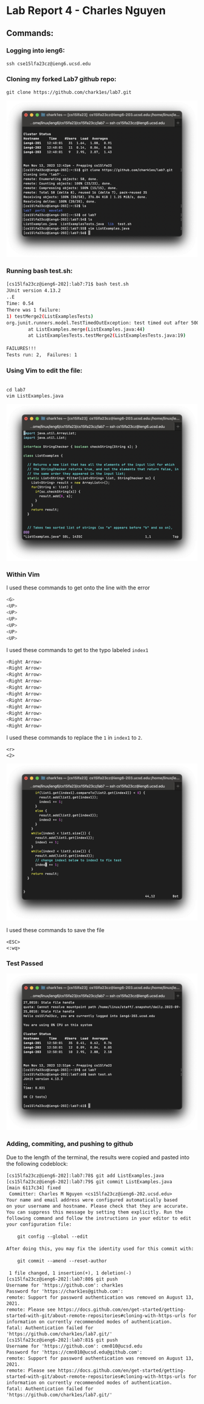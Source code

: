 # Lab Report 4 - Charles Nguyen

## Commands:

### Logging into ieng6:

```
ssh cse15lfa23cz@ieng6.ucsd.edu
```

### Cloning my forked Lab7 github repo:

```
git clone https://github.com/chark1es/lab7.git
```

![](screenshots/labreport4/before_vim.png)

### Running bash test.sh:

```bash
[cs15lfa23cz@ieng6-202]:lab7:71$ bash test.sh
JUnit version 4.13.2
..E
Time: 0.54
There was 1 failure:
1) testMerge2(ListExamplesTests)
org.junit.runners.model.TestTimedOutException: test timed out after 500 milliseconds
        at ListExamples.merge(ListExamples.java:44)
        at ListExamplesTests.testMerge2(ListExamplesTests.java:19)

FAILURES!!!
Tests run: 2,  Failures: 1
```

### Using Vim to edit the file:

```

cd lab7
vim ListExamples.java

```

![](screenshots/labreport4/using_vim.png)

### Within Vim

I used these commands to get onto the line with the error

```bash
<G>
<UP>
<UP>
<UP>
<UP>
<UP>
<UP>
```

I used these commands to get to the typo labeled `index1`

```bash
<Right Arrow>
<Right Arrow>
<Right Arrow>
<Right Arrow>
<Right Arrow>
<Right Arrow>
<Right Arrow>
<Right Arrow>
<Right Arrow>
<Right Arrow>
<Right Arrow>
```

I used these commands to replace the `1` in `index1` to `2`.

```
<r>
<2>
```

![](screenshots/labreport4/fixing_error.png)

I used these commands to save the file

```
<ESC>
<:wq>
```

### Test Passed

![](screenshots/labreport4/passed_tests.png)

### Adding, commiting, and pushing to github

Due to the length of the terminal, the results were copied and pasted into the following codeblock:

```
[cs15lfa23cz@ieng6-202]:lab7:78$ git add ListExamples.java
[cs15lfa23cz@ieng6-202]:lab7:79$ git commit ListExamples.java
[main 6117c34] fixed
 Committer: Charles M Nguyen <cs15lfa23cz@ieng6-202.ucsd.edu>
Your name and email address were configured automatically based
on your username and hostname. Please check that they are accurate.
You can suppress this message by setting them explicitly. Run the
following command and follow the instructions in your editor to edit
your configuration file:

    git config --global --edit

After doing this, you may fix the identity used for this commit with:

    git commit --amend --reset-author

 1 file changed, 1 insertion(+), 1 deletion(-)
[cs15lfa23cz@ieng6-202]:lab7:80$ git push
Username for 'https://github.com': chark1es
Password for 'https://chark1es@github.com':
remote: Support for password authentication was removed on August 13, 2021.
remote: Please see https://docs.github.com/en/get-started/getting-started-with-git/about-remote-repositories#cloning-with-https-urls for information on currently recommended modes of authentication.
fatal: Authentication failed for 'https://github.com/chark1es/lab7.git/'
[cs15lfa23cz@ieng6-202]:lab7:81$ git push
Username for 'https://github.com': cmn010@ucsd.edu
Password for 'https://cmn010@ucsd.edu@github.com':
remote: Support for password authentication was removed on August 13, 2021.
remote: Please see https://docs.github.com/en/get-started/getting-started-with-git/about-remote-repositories#cloning-with-https-urls for information on currently recommended modes of authentication.
fatal: Authentication failed for 'https://github.com/chark1es/lab7.git/'
```
